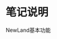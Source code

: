<!--
 * @Author: guofeng
 * @Date: 2023-04-12 11:26:28
 * @LastEditTime: 2023-04-12 11:39:03
 * @LastEditors: guofeng
 * @Description: 
 * @FilePath: /工作笔记/MewLand项目笔记/项目初探/README.md
 * 
-->
# 笔记说明
NewLand基本功能
